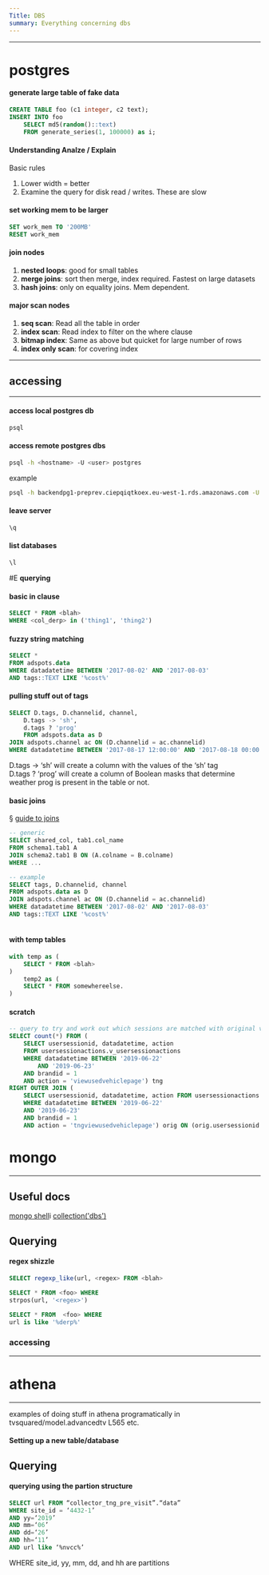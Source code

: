 ```yaml
--- 
Title: DBS
summary: Everything concerning dbs
---
```

- - - 
# postgres

#### **generate large table of fake data**


```sql
CREATE TABLE foo (c1 integer, c2 text);
INSERT INTO foo
    SELECT md5(random()::text)
    FROM generate_series(1, 100000) as i;
```

#### **Understanding Analze / Explain**

Basic rules
1. Lower width = better
2. Examine the query for disk read / writes. These are slow

#### **set working mem to be larger**
```sql
SET work_mem TO '200MB'
RESET work_mem
```

#### **join nodes**

1. **nested loops**: good for small tables
2. **merge joins**: sort then merge, index required. Fastest on large datasets
3. **hash joins**: only on equality joins. Mem dependent.

#### **major scan nodes**

1. **seq scan**: Read all the table in order
2. **index scan**: Read index to filter on the where clause
3. **bitmap index**: Same as above but quicket for large number of rows
4. **index only scan**: for covering index


- - -
## accessing
- - - 
#### **access local postgres db**

```bash
psql
```

#### **access remote postgres dbs**

```bash
psql -h <hostname> -U <user> postgres
```
example
```bash
psql -h backendpg1-preprev.ciepqiqtkoex.eu-west-1.rds.amazonaws.com -U analysis postgres
```

#### **leave server**
```bash
\q
```

#### **list databases**
```bash
\l
```

#E **querying**

#### **basic in clause**

```sql
SELECT * FROM <blah> 
WHERE <col_derp> in ('thing1', 'thing2')
```

#### **fuzzy string matching**
```sql
SELECT * 
FROM adspots.data 
WHERE datadatetime BETWEEN '2017-08-02' AND '2017-08-03' 
AND tags::TEXT LIKE '%cost%'
```


#### **pulling stuff out of tags**

```sql
SELECT D.tags, D.channelid, channel,
    D.tags -> 'sh',
	d.tags ? 'prog'
  	FROM adspots.data as D
JOIN adspots.channel ac ON (D.channelid = ac.channelid)
WHERE datadatetime BETWEEN '2017-08-17 12:00:00' AND '2017-08-18 00:00:00'
```
D.tags -> ‘sh’    will create a column with the values of the ‘sh’ tag  
D.tags ? ‘prog’  will create a column of Boolean masks that determine weather prog is present in the table or not.   


#### **basic joins**
§
[guide to joins](http://www.postgresqltutorial.com/postgresql-joins/)

```sql
-- generic
SELECT shared_col, tab1.col_name 
FROM schema1.tab1 A  
JOIN schema2.tab1 B ON (A.colname = B.colname)
WHERE ...

-- example
SELECT tags, D.channelid, channel
FROM adspots.data as D
JOIN adspots.channel ac ON (D.channelid = ac.channelid)
WHERE datadatetime BETWEEN '2017-08-02' AND '2017-08-03'
AND tags::TEXT LIKE '%cost%'
 
```

#### **with temp tables**

```sql
with temp as (
    SELECT * FROM <blah>
)
    temp2 as (
    SELECT * FROM somewhereelse.
) 

```
#### **scratch**

```sql
-- query to try and work out which sessions are matched with original vs regex shizzle
SELECT count(*) FROM (
	SELECT usersessionid, datadatetime, action 
	FROM usersessionactions.v_usersessionactions
	WHERE datadatetime BETWEEN '2019-06-22' 
		AND '2019-06-23'
	AND brandid = 1
	AND action = 'viewusedvehiclepage') tng
RIGHT OUTER JOIN (
	SELECT usersessionid, datadatetime, action FROM usersessionactions.v_usersessionactions
	WHERE datadatetime BETWEEN '2019-06-22' 
	AND '2019-06-23'
	AND brandid = 1
	AND action = 'tngviewusedvehiclepage') orig ON (orig.usersessionid = tng.usersessionid and orig.datadatetime = tng.datadatetime) 


```

# mongo
- - - 
## Useful docs ##
[mongo shell](https://docs.mongodb.com/manual/reference/mongo-shell/)i
[collection('dbs')](https://docs.mongodb.com/manual/reference/method/js-collection/)

##  **Querying** ##

#### **regex shizzle**

``` sql
SELECT regexp_like(url, <regex> FROM <blah> 
```

```sql
SELECT * FROM <foo> WHERE
strpos(url, '<regex>')
```

```sql
SELECT * FROM  <foo> WHERE
url is like '%derp%'
```



### accessing
- - -

# athena 
- - - 

examples of doing stuff in athena programatically in
tvsquared/model.advancedtv L565 etc.

#### **Setting up a new table/database**

## Querying


#### **querying using the partion structure**
```sql
SELECT url FROM “collector_tng_pre_visit”.“data”
WHERE site_id = ‘4432-1’
AND yy=‘2019’
AND mm=‘06’
AND dd=‘26’
AND hh=‘11’
AND url like ‘%nvcc%’
```
WHERE site_id, yy, mm, dd, and hh are partitions

